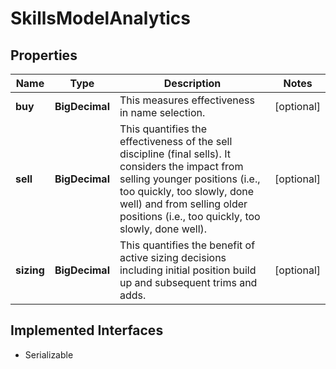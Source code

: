 

# SkillsModelAnalytics


## Properties

Name | Type | Description | Notes
------------ | ------------- | ------------- | -------------
**buy** | **BigDecimal** | This measures effectiveness in name selection. |  [optional]
**sell** | **BigDecimal** | This quantifies the effectiveness of the sell discipline (final sells). It considers the impact from selling younger positions (i.e., too quickly, too slowly, done well) and from selling older positions (i.e., too quickly, too slowly, done well). |  [optional]
**sizing** | **BigDecimal** | This quantifies the benefit of active sizing decisions including initial position build up and subsequent trims and adds. |  [optional]


## Implemented Interfaces

* Serializable


